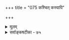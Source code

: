 +++
title = "075 कश्चित् कस्यापि"

+++
<details><summary>मूलम्</summary>

कश्चित् कस्यापि पुंसस्सुतजनिमिह तत्प्रीतिकृत्त्वं च जानन् तज्जन्मोक्तिप्रहृष्टे पितरि सुतजनेर्वेत्ति तद्वाच्यभावम् ।  
शक्यं तद्धर्षहेतुस्स इति नियमनं सन्निधानादियुक्तेरासीदत्सु प्रसूत्याद्यनियतिकथनं कार्यवाक्येऽपि शक्यम् ॥ ७५ ॥
</details>

<details><summary>सर्वाङ्कषटीका - ७५</summary>

सुप्रसिद्धं सिद्धे व्युत्पत्तिग्रहणप्रकारान्तरं वर्णयति - कश्चिदित्यादि । कस्यापि **पुंसः** = कस्यचित्पुरुषस्य **सुतजनिम्** =पुत्रोत्पत्तिम् तत्प्रीतिकृत्त्वं **च** = पुत्रोत्पत्तिः तस्य सन्तोषकरीति च जानन् कश्चित् तदन्यः कश्चित् इह **पितरि** = तत्सुतस्य पितरि तज्जन्मोक्तिप्रहृष्टे **सति** = पुत्रोत्पत्तिवार्तया प्रहर्षमनुभवति सति **सुतजनेः** = पुत्रोत्पत्तेः **तद्वाच्यभावम्** = तद्वाक्यस्यार्थताम् वेत्ति ॥ 

अयमर्थः – चैत्रस्य पुत्रोत्पत्तिं जानन् मैत्रः 'अयं वृत्तान्तश्चैत्रस्य हर्षहेतु 'रिति च जानन् चैत्रं प्रति वक्ति – ‘चैत्र ! ते पुत्रो जातः' इति । तत् शृण्वन् चैत्रः हर्षोत्फुल्लनयनो भवति । पार्श्वस्थोऽन्यः जैत्रः तद्वाक्यस्य हर्षहेतुत्वं निश्चिनोति । अथापि तद्वाक्यस्यार्थं तु न ज्ञातुं समर्थो भवति तदा, पदानां शक्तिग्रहणस्याभावात् । यदा च जैत्रः स्वयं तत्सुतवृत्तान्तं जानीयात्, तदा तद्वाक्यस्य पुत्रोत्पत्तिरेवार्थ इति अर्थं निश्चिनोति । अत्र प्रकरणे कार्यस्यार्थस्य कस्याप्यप्रतीतावपि शब्दशक्तिग्रहो जायत एव । अतः कार्यान्वये सत्येव शक्तिग्रहः, नान्यथेति नियन्तुं न शक्यम् ॥ 





तद्वाक्यश्रवणमेव तस्य हर्षहेतुरिति कथं जानीयाज्जैत्र इत्यत्राह - शक्यमित्यादि । तद्धर्षहेतुःः चैत्रस्य हर्षहेतुः **सः** = पुत्रोत्पत्तिवृत्तान्त एवेति **नियमनम्** = व्यवस्थापनम् सन्निधानादियुक्तेः तद्वाक्यश्रवणानन्तरमेव हर्षदर्शनात्, आवापोद्वापादियुक्तिवशात् **शक्यम्** = अयमेव तद्धर्षहेतुरिति निर्णेतुं शक्यमेव । अन्वयव्यतिरेकौ हि कार्यकारणभावे प्रमाणम् । ननु पुंसां हर्षहेतवो बहवो वर्तन्ते । गतहर्षहेतुस्मरणमपि कदाचिद्धर्षहेतुर्भवेदपि । एवं सति एतद्वाक्यश्रवणमेव तस्य हर्षहेतुरिति निर्णयोऽन्यथासिद्धः स्यात्, घटं प्रति रासभादिरिवेति शङ्कामुत्तरति - **आसीदत्सु** = तत्प्रकरणे बहुषु हर्षकारणेषु संभवत्सु प्रसूत्याद्यनियति- **कथनम्** = पुत्रोत्पत्तिरेव हर्षकारणमिति नियतेरसंभवापादनम् **कार्यवाक्येऽपि** = कार्यपरवाक्येऽपि शक्यम् । 'गामानय' इति वाक्यश्रवणसमनन्तरं प्रयोज्यवृद्धः गामानयतीति पश्यन् पार्श्वस्थो बालः गवानयनरूपकार्यस्य तद्वाक्यश्रवणमेव कारणमिति जानन् हि क्रमेण व्युत्पद्यत इत्युच्यते । एवं सति तद्वाक्यस्यानयनस्य च कार्यकारणविषयेऽप्येवमाशङ्कायास्संभवात् कार्यान्विते वा कथं पदानां शक्तिग्रहणसंभवः ? तथा च एवमतिशङ्का कार्यकारणनिर्णयसामान्यविरोधिनीति न निरोधो न चोत्पत्ति' रिति न्यायाच्छून्यवादावतारप्रसङ्ग इति सिद्धेऽपि व्युत्पत्तिस्समानैव ॥ ७५ ॥
</details>

